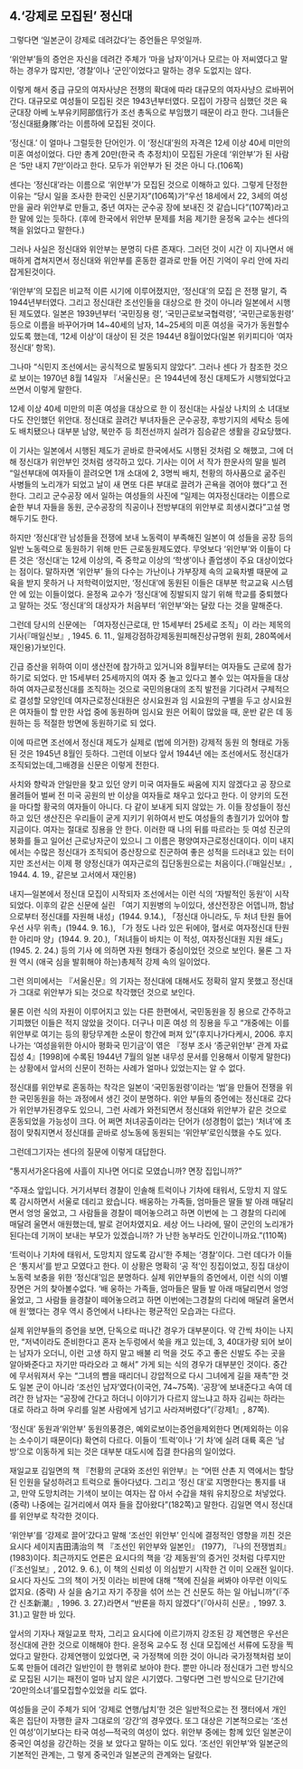 ## 4.‘강제로 모집된’ 정신대

그렇다면 ‘일본군이 강제로 데려갔다’는 증언들은 무엇일까.

‘위안부’들의 증언은 자신을 데려간 주체가 ‘마을 남자’이거나 모르는 아 저씨였다고 말하는 경우가 많지만, ‘경찰’이나 ‘군인’이었다고 말하는 경우 도없지는 않다.

이렇게 해서 중급 규모의 여자사냥은 전쟁의 확대에 따라 대규모의 여자사냥으 로바뀌어간다. 대규모로 여성들이 모집된 것은 1943년부터였다. 모집이 가장극 심했던 것은 육군대장 아베 노부유키阿部信行가 조선 총독으로 부임했기 때문이 라고 한다. 그녀들은 ‘정신대挺身隊’라는 이름하에 모집된 것이다.

‘정신대.’ 이 얼마나 그럴듯한 단어인가. 이 ‘정신대’원의 자격은 12세 이상 40세 미만의 미혼 여성이었다. 다만 총계 20만(한국 측 추정치)이 모집된 가운데 ‘위안부’가 된 사람은 ‘5만 내지 7만’이라고 한다. 모두가 위안부가 된 것은 아니
다.(106쪽)

센다는 ‘정신대’라는 이름으로 ‘위안부’가 모집된 것으로 이해하고 있다. 그렇게 단정한 이유는 “당시 일을 조사한 한국인 신문기자”(106쪽)가“우선 18세에서 22, 3세의 여성만을 골라 위안부로 만들고, 중년 여자는 군수공 장에 보내진 것 같습니다”(107쪽)라고 한 말에 있는 듯하다. (후에 한국에서 위안부 문제를 처음 제기한 윤정옥 교수는 센다의 책을 읽었다고 말한다.)

그러나 사실은 정신대와 위안부는 분명히 다른 존재다. 그러던 것이 시간 이 지나면서 애매하게 겹쳐지면서 정신대와 위안부를 혼동한 결과로 만들 어진 기억이 우리 안에 자리잡게된것이다.

‘위안부’의 모집은 비교적 이른 시기에 이루어졌지만, ‘정신대’의 모집 은 전쟁 말기, 즉 1944년부터였다. 그리고 정신대란 조선인들을 대상으로 한 것이 아니라 일본에서 시행된 제도였다. 일본은 1939년부터 ‘국민징용 령’, ‘국민근로보국협력령’, ‘국민근로동원령’ 등으로 이름을 바꾸어가며 14~40세의 남자, 14~25세의 미혼 여성을 국가가 동원할수있도록 했는데, ‘12세 이상’이 대상이 된 것은 1944년 8월이었다(일본 위키피디아 ‘여자정신대’ 항목).

그나마 “식민지 조선에서는 공식적으로 발동되지 않았다”. 그러나 센다 가 참조한 것으로 보이는 1970년 8월 14일자 『서울신문』은 1944년에 정신 대제도가 시행되었다고 쓰면서 이렇게 말한다.

12세 이상 40세 미만의 미혼 여성을 대상으로 한 이 정신대는 사실상 나치의 소 녀대보다도 잔인했던 위안대. 정신대로 끌려간 부녀자들은 군수공장, 후방기지의 세탁소 등에도 배치됐으나 대부분 남양, 북만주 등 최전선까지 실려가 짐승같은 생활을 강요당했다.

이 기사는 일본에서 시행된 제도가 곧바로 한국에서도 시행된 것처럼 오 해했고, 그에 더해 정신대가 위안부인 것처럼 생각하고 있다. 기사는 이어 서 작가 한운사의 말을 빌려 “일선부대에 여자들이 끌려오면 1개 소대에 2, 3명씩 배치, 천황의 하사품으로 굶주린 사병들의 노리개가 되었고 날이 새 면또 다른 부대로 끌려가 곤욕을 겪어야 했다”고 전한다. 그리고 군수공장 에서 일하는 여성들의 사진에 “일제는 여자정신대라는 이름으로 숱한 부녀 자들을 동원, 군수공장의 직공이나 전방부대의 위안부로 희생시켰다”고설 명해두기도 한다.

하지만 ‘정신대’란 남성들을 전쟁에 보내 노동력이 부족해진 일본이 여 성들을 공장 등의 일반 노동력으로 동원하기 위해 만든 근로동원제도였다. 무엇보다 ‘위안부’와 이들이 다른 것은 ‘정신대’는 12세 이상의, 즉 중학교 이상의 ‘학생’이나 졸업생이 주요 대상이었다는 점이다. 말하자면 ‘위안부’ 들의 다수는 가난이나 가부장제 속의 교육차별 때문에 교육을 받지 못하거 나 저학력이었지만, ‘정신대’에 동원된 이들은 대부분 학교교육 시스템 안 에 있는 이들이었다. 윤정옥 교수가 ‘정신대’에 징발되지 않기 위해 학교를 중퇴했다고 말하는 것도 ‘정신대’의 대상자가 처음부터 ‘위안부’와는 달랐 다는 것을 말해준다.

그런데 당시의 신문에는 「여자정신근로대, 만 15세부터 25세로 조직」이 라는 제목의 기사(『매일신보』, 1945. 6. 11., 일제강점하강제동원피해진상규명위 원회, 280쪽에서 재인용)가보인다.

긴급 증산을 위하여 이미 생산전에 참가하고 있거니와 8월부터는 여자들도 근로에 참가하기로 되었다. 만 15세부터 25세까지의 여자 중 놀고 있다고 볼수 있는 여자들을 대상하여 여자근로정신대를 조직하는 것으로 국민의용대의 조직 발전을 기다려서 구체적으로 결성할 모양인데 여자근로정신대원은 상시요원과 임 시요원의 구별을 두고 상시요원은 여자들이 할 만한 사업 중에 동원하며 임시요 원은 어획이 많았을 때, 운반 같은 데 동원하는 등 적절한 방면에 동원하기로 되 었다.

이에 따르면 조선에서 정신대 제도가 실제로 (법에 의거한) 강제적 동원 의 형태로 가동된 것은 1945년 8월인 듯하다. 그런데 이보다 앞서 1944년 에는 조선에서도 정신대가 조직되었는데,그배경을 신문은 이렇게 전한다.

사치와 향락과 안일만을 찾고 있던 양키 미국 여자들도 싸움에 지지 않겠다고 공 장으로 몰려들어 벌써 전 미국 공원의 반 이상을 여자들로 채우고 있다고 한다. 이 양키의 도전을 마다할 황국의 여자들이 아니다. 다 같이 보내게 되지 않았는 가. 이들 장성들이 정신하고 있던 생산진은 우리들이 굳게 지키기 위하여서 반도 여성들의 총궐기가 있어야 할 지금이다. 여자는 절대로 징용을 안 한다. 이러한 때 나의 뒤를 따르라는 듯 여성 진군의 봉화를 들고 일어선 근로낭자군이 있으니 그 이름은 평양여자근로정신대이다. 이미 내지에서는 수많은 정신대가 조직되어 증산장으로 진군하여 좋은 성적을 드러내고 있는 터이지만 조선서는 이제 평 양정신대가 여자근로의 집단동원으로는 처음이다.(『매일신보』, 1944. 4. 19., 같은보 고서에서 재인용)

내지—일본에서 정신대 모집이 시작되자 조선에서는 이런 식의 ‘자발적인 동원’이 시작되었다. 이후의 같은 신문에 실린 「여기 지원병의 누이있다, 생산전장은 어뎁니까, 함남으로부터 정신대를 자원해 내성」(1944. 9.14.), 「정신대 아니라도, 두 처녀 탄원 들어 우선 사무 위촉」(1944. 9. 16.), 「가 정도 나라 있은 뒤에야, 혈서로 여자정신대 탄원한 아리마 양」(1944. 9. 20.),「처녀들이 바치는 이 적성, 여자정신대원 지원 쇄도」(1945. 2. 24.) 등의 기사 에 의하면 자원 형태가 중심이었던 것으로 보인다. 물론 그 자원 역시 (애국 심을 발휘해야 하는)총체적 강제 속의 일이었다.

그런 의미에서는 『서울신문』의 기자는 정신대에 대해서도 정확히 알지 못했고 정신대가 그대로 위안부가 되는 것으로 착각했던 것으로 보인다.

물론 이런 식의 자원이 이루어지고 있는 다른 한편에서, 국민동원을 징 용으로 간주하고 기피했던 이들은 적지 않았을 것이다. 더구나 미혼 여성 의 징용을 두고 “개중에는 이를 위안부로 여기는 등의 황당무계한 소문이 항간에 퍼져 있”(후지나가다케시, 2006. 후지나가는 ‘여성을위한 아시아 평화국 민기금’이 엮은 『정부 조사 ‘종군위안부’ 관계 자료집성 4』[1998]에 수록된 1944년 7월의 일본 내무성 문서를 인용해서 이렇게 말한다)는 상황에서 앞서의 신문이 전하는 사례가 얼마나 있었는지는 알 수 없다.

정신대를 위안부로 혼동하는 착각은 일본이 ‘국민동원령’이라는 ‘법’을 만들어 전쟁을 위한 국민동원을 하는 과정에서 생긴 것이 분명하다. 위안 부들의 증언에는 정신대로 갔다가 위안부가된경우도 있으니, 그런 사례가 와전되면서 정신대와 위안부가 같은 것으로 혼동되었을 가능성이 크다. 어 쩌면 처녀공출이라는 단어가 (성경험이 없는) ‘처녀’에 초점이 맞춰지면서 정신대를 곧바로 성노동에 동원되는 ‘위안부’로인식했을 수도 있다.

그런데그기자는 센다의 질문에 이렇게 대답한다.

“통지서가온다음에 사흘이 지나면 어디로 모였습니까? 면장 집입니까?”

“주재소 앞입니다. 거기서부터 경찰이 인솔해 트럭이나 기차에 태워서, 도망치 지 않도록 감시하면서 서울로 데리고 왔습니다. 배웅하는 가족들, 엄마들은 딸들 발 아래 매달리면서 엉엉 울었고, 그 사람들을 경찰이 떼어놓으려고 하면 이번에 는 그 경찰의 다리에 매달려 울면서 애원했는데, 발로 걷어차였지요. 세상 어느 나라에, 딸이 군인의 노리개가 된다는데 기꺼이 보내는 부모가 있겠습니까? 가 난한 농부라도 인간이니까요.”(110쪽)

‘트럭이나 기차에 태워서, 도망치지 않도록 감시’한 주체는 ‘경찰’이다. 그런 데다가 이들은 ‘통지서’를 받고 모였다고 한다. 이 상황은 명확히 ‘공 적’인 징집이었고, 징집 대상이 노동력 보충을 위한 ‘정신대’임은 분명하다. 실제 위안부들의 증언에서, 이런 식의 이별 장면은 거의 찾아볼수없다. ‘배 웅하는 가족들, 엄마들은 딸들 발 아래 매달리면서 엉엉 울었고, 그 사람들 을경찰이 떼어놓으려고 하면 이번에는그경찰의 다리에 매달려 울면서애 원’했다는 경우 역시 증언에서 나타나는 평균적인 모습과는 다르다.

실제 위안부들의 증언을 보면, 단독으로 떠나간 경우가 대부분이다. 약 간씩 차이는 나지만, “저녁이라도 준비한다고 혼자 논두렁에서 쑥을 캐고 있는데, 3, 40대가량 되어 보이는 남자가 오더니, 이런 고생 하지 말고 배불 리 먹을 것도 주고 좋은 신발도 주는 곳을 알아봐준다고 자기만 따라오라 고 해서” 가게 되는 식의 경우가 대부분인 것이다. 중간에 무서워져서 우는 “그녀의 뺨을 때리더니 강압적으로 다시 그녀에게 길을 재촉”한 것도 일본 군이 아니라 ‘조선인 남자’였다(이국언, 74~75쪽). ‘공장’에 보내준다고 속여 데려간 한 남자는 “공장에 간다고 하더니 이야기가 다르지 않느냐고 하자 김씨는 하라는 대로 하라고 하며 우리를 일본 사람에게 넘기고 사라져버렸다”(『강제1』, 87쪽).

‘정신대’ 동원과‘위안부’ 동원의풍경은, 예외로보이는증언을제외한다 면(제외하는 이유는 소수이기 때문이다) 확연히 다르다. 이들이 ‘트럭’이나 ‘기 차’에 실려 대륙 혹은 ‘남방’으로 이동하게 되는 것은 대부분 대도시에 집결 한다음의 일이었다.

재일교포 김일면의 책 『천황의 군대와 조선인 위안부』는 “어떤 산촌 지 역에서는 할당된 인원을 달성하려고 트럭으로 돌아다녔다. 그리고 ‘정신 대’로 지명한다는 통지를 내고, 만약 도망치려는 기색이 보이는 여자는 잡 아서 수갑을 채워 유치장으로 처넣었다. (중략) 나중에는 길거리에서 여자 들을 잡아왔다”(182쪽)고 말한다. 김일면 역시 정신대를 위안부로 착각한 것이다.

‘위안부’를 ‘강제로 끌어’갔다고 말해 ‘조선인 위안부’ 인식에 결정적인 영향을 끼친 것은 요시다 세이지吉田淸治의 책 『조선인 위안부와 일본인』 (1977), 『나의 전쟁범죄』(1983)이다. 최근까지도 언론은 요시다의 책을 ‘강 제동원’의 증거인 것처럼 다루지만(『조선일보』, 2012. 9. 6.), 이 책의 신뢰성 이 의심받기 시작한 건 이미 오래전 일이다. 요시다 자신도 그의 책이 거짓 이라는 비판에 대해 “책에 진실을 써봐야 아무런 이익도 없지요. (중략) 사 실을 숨기고 자기 주장을 섞어 쓰는 건 신문도 하는 일 아닙니까”(『주간 신초新潮』, 1996. 3. 27.)라면서 “반론을 하지 않겠다”(『아사히 신문』, 1997. 3. 31.)고 말한 바 있다.

앞서의 기자나 재일교포 학자, 그리고 요시다에 이르기까지 강조된 강 제연행은 우선은 정신대에 관한 것으로 이해해야 한다. 윤정옥 교수도 정 신대 모집에선 서류에 도장을 찍었다고 말한다. 강제연행이 있었다면, 국 가정책에 의한 것이 아니라 국가정책처럼 보이도록 만들어 데려간 일반인이 한 행위로 보아야 한다. 뿐만 아니라 정신대가 그런 방식으로 모집된 시기는 패전이 얼마 남지 않은 시기였다. 그렇다면 그런 방식으로 단기간에 ‘20만의소녀’를모집할수있었을 리도 없다.

여성들을 군이 주체가 되어 ‘강제로 연행/납치’한 것은 일반적으로는 전 쟁터에서 개인 혹은 집단이 자행한 글자 그대로의 ‘강간’의 경우였다. 또그 대상은 기본적으로는 ‘조선인 여성’이기보다는 타국 여성—적국의 여성이 었다. 위안부 중에는 함께 있던 일본군이 중국인 여성을 강간하는 것을 보 았다고 말하는 이도 있다. ‘조선인 위안부’와 일본군의 기본적인 관계는, 그 렇게 중국인과 일본군의 관계와는 달랐다.
